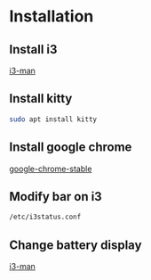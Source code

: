 # Installation

## Install i3
[i3-man](https://i3wm.org/docs/repositories.html)

## Install kitty
```bash
sudo apt install kitty
```
## Install google chrome
[google-chrome-stable](https://doc.ubuntu-fr.org/google_chrome)


## Modify bar on i3
```bash
/etc/i3status.conf
```

## Change battery display
[i3-man](https://faq.i3wm.org/question/6140/wrong-battery-percentage-shown-in-status-bar.1.html)
